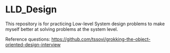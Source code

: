 # LLD_Design


This repository is for practicing Low-level System design problems to make myself better at solving problems at the system level.

Reference questions: https://github.com/tssovi/grokking-the-object-oriented-design-interview
